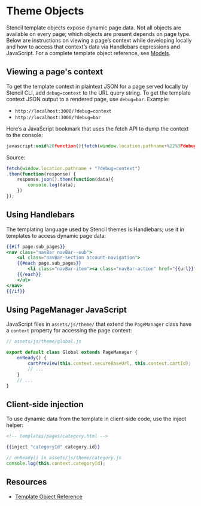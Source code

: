 # Theme Objects

 

Stencil template objects expose dynamic page data. Not all objects are available on every page; which objects are present depends on page type. Below are instructions on viewing a page’s context while developing locally and how to access that context’s data via Handlebars expressions and JavaScript. For a complete template object reference, see [Models](/stencil-docs/reference-docs/global-objects-and-properties/models).

## Viewing a page's context

To get the template context in plaintext JSON for a page served locally by Stencil CLI, add `debug=context` to the URL query string. To get the template context JSON output to a rendered page, use `debug=bar`. Example:

* `http://localhost:3000/?debug=context`
* `http://localhost:3000/?debug=bar`

Here’s a JavaScript bookmark that uses the fetch API to dump the context to the console:

```js
javascript:void%20function(){fetch(window.location.pathname+%22%3Fdebug=context%22).then(function(n){n.json().then(function(n){console.log(n)})})}();
```
Source:

```js
fetch(window.location.pathname + "?debug=context")
.then(function(response) {
    response.json().then(function(data){
        console.log(data);
    })
});
```

## Using Handlebars

The templating language used by Stencil themes is Handlebars; use it in templates to access dynamic page data:

```handlebars
{{#if page.sub_pages}}
<nav class="navBar navBar--sub">
    <ul class="navBar-section account-navigation">
    {{#each page.sub_pages}}
        <li class="navBar-item"><a class="navBar-action" href="{{url}}">{{title}}</a></li>
    {{/each}}
    </ul>
</nav>
{{/if}}
```

## Using PageManager JavaScript
JavaScript files in `assets/js/theme/` that extend the `PageManager` class have a `context` property for accessing the page context:

```js
// assets/js/theme/global.js

export default class Global extends PageManager {
    onReady() {
        cartPreview(this.context.secureBaseUrl, this.context.cartId);
        // ...
    }
    // ...
}
```

## Client-side injection

To use dynamic data from the template in client-side code, use the inject helper:

```handlebars
<!-- templates/pages/category.html -->

{{inject "categoryId" category.id}}
```

```js
// onReady() in assets/js/theme/category.js
console.log(this.context.categoryId);
```

## Resources
* [Template Object Reference](/theme-objects)
